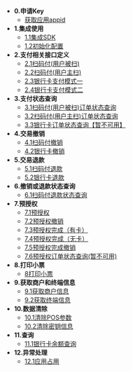 * **0.申请Key**
    * [获取应用appid](apply/createapp.md)
* **1.集成使用**
    * [1.1集成SDK](integration/integration.md)
    * [1.2初始化配置](integration/config.md)
* **2.支付相关接口定义**
    * [2.1扫码付(用户被扫)](pay/scanpay.md)
    * [2.2扫码付(用户主扫)](pay/scanpayInitiative.md)
    * [2.3银行卡支付模式一](pay/bankpay.md)
    * [2.4银行卡支付模式二](pay/bankpay2.md)
* **3.支付状态查询**
    * [3.1扫码付(用户被扫)订单状态查询](payquery/scanquery.md)
    * [3.2扫码付(用户主扫)订单状态查询](payquery/scanqueryinitiative)
    * [3.3银行卡订单状态查询【暂不可用】](payquery/bankquery.md)
* **4.交易撤销**
    * [4.1扫码付撤销](revoke/scanrevoke.md)
    * [4.2银行卡撤销](revoke/bankrevoke.md)
* **5.交易退款**
    * [5.1扫码付退款](refund/scanrefund.md)
    * [5.2银行卡退款](refund/bankrefund.md)
* **6.撤销或退款状态查询**
    * [6.1扫码付退款状态查询](refundquery/refundquery.md)
* **7.预授权**
    * [7.1预授权](authorization/cardauth.md)
    * [7.2预授权撤销](authorization/cardauthrever.md)
    * [7.3预授权完成（有卡）](authorization/creditpreauthdone.md)
    * [7.4预授权完成（无卡）](authorization/preauthdone.md)
    * [7.5预授权完成撤销](authorization/cardauthdonerever.md)
    * [7.6预授权订单状态查询(暂不可用)](authorization/cardauthquery.md)
* **8.打印小票**
    * [8打印小票](print/print.md)
* **9.获取商户和终端信息**
    * [9.1获取商户信息](merinfo/merinfo.md)
    * [9.2获取终端信息](posinfo/posinfo.md)
* **10.数据清除**
    * [10.1清除POS参数](clean/cleanparam.md)
    * [10.2清除密钥信息](clean/cleankey.md)
* **11.查询**
    * [11.1银行卡余额查询](query/querybalance.md)
* **12.异常处理**
    * [12.1应用占用](exception/exception.md)
